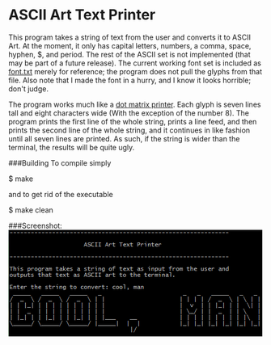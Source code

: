 ASCII Art Text Printer
======================

This program takes a string of text from the user and converts it to ASCII Art. At the moment, it only has capital letters, numbers, a comma, space, hyphen, $, and period. The rest of the ASCII set is not implemented (that may be part of a future release). The current working font set is included as [font.txt](font.txt) merely for reference; the program does not pull the glyphs from that file. Also note that I made the font in a hurry, and I know it looks horrible; don't judge.

The program works much like a [dot matrix printer](http://en.wikipedia.org/wiki/Dot_matrix_printing). Each glyph is seven lines tall and eight characters wide (With the exception of the number 8). The program prints the first line of the whole string, prints a line feed, and then prints the second line of the whole string, and it continues in like fashion until all seven lines are printed. As such, if the string is wider than the terminal, the results will be quite ugly.

###Building
To compile simply

$ make


and to get rid of the executable

$ make clean


###Screenshot:
![screenshot](ascii-art-screenshot.png "Screenshot of the program in action")
